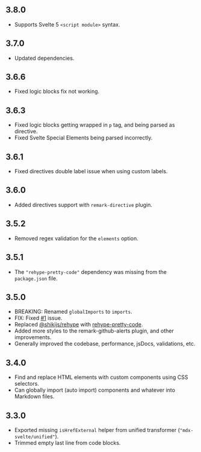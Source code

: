 ## 3.8.0

-   Supports Svelte 5 `<script module>` syntax.

## 3.7.0

-   Updated dependencies.

## 3.6.6

-   Fixed logic blocks fix not working.

## 3.6.3

-   Fixed logic blocks getting wrapped in `p` tag, and being parsed as directive.
-   Fixed Svelte Special Elements being parsed incorrectly.

## 3.6.1

-   Fixed directives double label issue when using custom labels.

## 3.6.0

-   Added directives support with `remark-directive` plugin.

## 3.5.2

-   Removed regex validation for the `elements` option.

## 3.5.1

-   The `"rehype-pretty-code"` dependency was missing from the `package.json` file.

## 3.5.0

-   BREAKING: Renamed `globalImports` to `imports`.
-   FIX: Fixed [#1](https://github.com/babakfp/mdx-svelte/issues/1) issue.
-   Replaced [@shikijs/rehype](https://npmjs.com/package/@shikijs/rehype) with [rehype-pretty-code](https://npmjs.com/package/rehype-pretty-code).
-   Added more styles to the remark-github-alerts plugin, and other improvements.
-   Generally improved the codebase, performance, jsDocs, validations, etc.

## 3.4.0

-   Find and replace HTML elements with custom components using CSS selectors.
-   Can globally import (auto import) components and whatever into Markdown files.

## 3.3.0

-   Exported missing `isHrefExternal` helper from unified transformer (`"mdx-svelte/unified"`).
-   Trimmed empty last line from code blocks.
